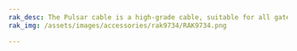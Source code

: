 ```yaml
---
rak_desc: The Pulsar cable is a high-grade cable, suitable for all gateways from the WisGate Developer series and the RAK Hotspot.
rak_img: /assets/images/accessories/rak9734/RAK9734.png

---
```


<rk-redirect to="/Product-Categories/Accessories/RAK9734/Overview/" />